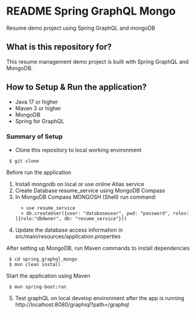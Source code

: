 # README Spring GraphQL Mongo
Resume demo project using Spring GraphQL and mongoDB

## What is this repository for? 
This resume management demo project is built with Spring GraphQL and MongoDB.

## How to Setup & Run the application? 
* Java 17 or higher
* Maven 3 or higher
* MongoDB 
* Spring for GraphQL

### Summary of Setup

* Clone this repository to local working environment
```
 $ git clone 
```

Before run the application
1. Install mongodb on local or use online Atlas service
2. Create Database resume_service using MongoDB Compass
3. In MongoDB Compass MONGOSH (Shell) run command:
   ```
     > use resume_service 
     > db.createUser({user: "databaseuser", pwd: "password", roles: [{role:"dbOwner", db: "resume_service"}])
   ```
4. Update the database access information in src/main/resources/application.properties


After setting up MongoDB, run Maven commands to install dependencies
   ```
    $ cd spring_graphql_mongo
    $ mvn clean install
   ```

Start the application using Maven
   ```
    $ mvn spring-boot:run
   ```

5. Test graphQL on local develop environment after the app is running
   http://localhost:8080/graphiql?path=/graphql

